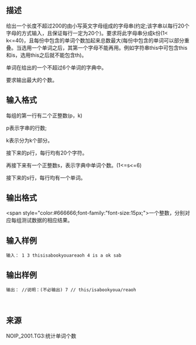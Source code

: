 ## 描述

<p style="font-family:"font-size:15px;vertical-align:baseline;color:#666666;"> 给出一个长度不超过200的由小写英文字母组成的字母串(约定;该字串以每行20个字母的方式输入，且保证每行一定为20个)。要求将此字母串分成k份(1< k<=40)，且每份中包含的单词个数加起来总数最大(每份中包含的单词可以部分重叠。当选用一个单词之后，其第一个字母不能再用。例如字符串this中可包含this和is，选用this之后就不能包含th)。 </p> <p style="font-family:"font-size:15px;vertical-align:baseline;color:#666666;"> 单词在给出的一个不超过6个单词的字典中。 </p> <p style="font-family:"font-size:15px;vertical-align:baseline;color:#666666;"> 要求输出最大的个数。 </p>

## 输入格式

<p style="font-family:"font-size:15px;vertical-align:baseline;color:#666666;"> 每组的第一行有二个正整数(p，k) </p> <p style="font-family:"font-size:15px;vertical-align:baseline;color:#666666;"> p表示字串的行数; </p> <p style="font-family:"font-size:15px;vertical-align:baseline;color:#666666;"> k表示分为k个部分。 </p> <p style="font-family:"font-size:15px;vertical-align:baseline;color:#666666;"> 接下来的p行，每行均有20个字符。 </p> <p style="font-family:"font-size:15px;vertical-align:baseline;color:#666666;"> 再接下来有一个正整数s，表示字典中单词个数。(1<=s<=6) </p> <p style="font-family:"font-size:15px;vertical-align:baseline;color:#666666;"> 接下来的s行，每行均有一个单词。 </p>

## 输出格式

<span style="color:#666666;font-family:"font-size:15px;">一个整数，分别对应每组测试数据的相应结果。</span>

## 输入样例

```plaintext
输入： 1 3 thisisabookyouareaoh 4 is a ok sab 
```

## 输出样例

```plaintext
输出： //说明：(不必输出) 7 // this/isabookyoua/reaoh 
```



 

## 来源

NOIP_2001.TG3:统计单词个数

